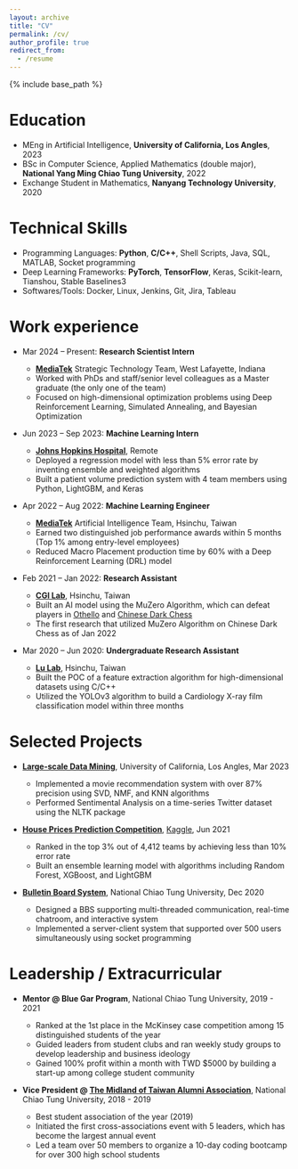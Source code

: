 ```yaml
---
layout: archive
title: "CV"
permalink: /cv/
author_profile: true
redirect_from:
  - /resume
---
```


{% include base_path %}

Education
======
* MEng in Artificial Intelligence, **University of California, Los Angles**, 2023
* BSc in Computer Science, Applied Mathematics (double major), **National Yang Ming Chiao Tung University**, 2022
* Exchange Student in Mathematics, **Nanyang Technology University**, 2020

Technical Skills
======
* Programming Languages: **Python**, **C/C++**, Shell Scripts, Java, SQL, MATLAB, Socket programming
* Deep Learning Frameworks: **PyTorch**, **TensorFlow**, Keras, Scikit-learn, Tianshou, Stable Baselines3
* Softwares/Tools: Docker, Linux, Jenkins, Git, Jira, Tableau


Work experience
======
* Mar 2024 – Present: **Research Scientist Intern**
  * [**MediaTek**](https://www.mediatek.com/) Strategic Technology Team, West Lafayette, Indiana
  * Worked with PhDs and staff/senior level colleagues as a Master graduate (the only one of the team) 
  * Focused on high-dimensional optimization problems using Deep Reinforcement Learning, Simulated Annealing, and Bayesian Optimization

* Jun 2023 – Sep 2023: **Machine Learning Intern**
  * [**Johns Hopkins Hospital**](https://www.hopkinsmedicine.org/the-johns-hopkins-hospital), Remote
  * Deployed a regression model with less than 5% error rate by inventing ensemble and weighted algorithms
  * Built a patient volume prediction system with 4 team members using Python, LightGBM, and Keras

* Apr 2022 – Aug 2022: **Machine Learning Engineer**
  * [**MediaTek**](https://www.mediatek.com/) Artificial Intelligence Team, Hsinchu, Taiwan
  * Earned two distinguished job performance awards within 5 months (Top 1% among entry-level employees)
  * Reduced Macro Placement production time by 60% with a Deep Reinforcement Learning (DRL) model

* Feb 2021 – Jan 2022: **Research Assistant**
  * [**CGI Lab**](https://cgilab-tw.github.io/), Hsinchu, Taiwan
  * Built an AI model using the MuZero Algorithm, which can defeat players in [Othello](https://en.wikipedia.org/wiki/Reversi) and [Chinese Dark Chess](https://en.wikipedia.org/wiki/Banqi)
  * The first research that utilized MuZero Algorithm on Chinese Dark Chess as of Jan 2022

* Mar 2020 – Jun 2020: **Undergraduate Research Assistant**
  * [**Lu Lab**](https://lulab.stat.nycu.edu.tw/?lang=eng), Hsinchu, Taiwan
  * Built the POC of a feature extraction algorithm for high-dimensional datasets using C/C++
  * Utilized the YOLOv3 algorithm to build a Cardiology X-ray film classification model within three months

Selected Projects
======
* [**Large-scale Data Mining**](https://github.com/pinhan-chen/large_scale_data_mining), University of California, Los Angles, Mar 2023
  * Implemented a movie recommendation system with over 87% precision using SVD, NMF, and KNN algorithms
  * Performed Sentimental Analysis on a time-series Twitter dataset using the NLTK package

* [**House Prices Prediction Competition**](https://github.com/pinhan-chen/house_price_prediction), [Kaggle](https://www.kaggle.com/competitions/house-prices-advanced-regression-techniques), Jun 2021
  * Ranked in the top 3% out of 4,412 teams by achieving less than 10% error rate
  * Built an ensemble learning model with algorithms including Random Forest, XGBoost, and LightGBM

* [**Bulletin Board System**](https://github.com/pinhan-chen/BBS), National Chiao Tung University, Dec 2020
  * Designed a BBS supporting multi-threaded communication, real-time chatroom, and interactive system
  * Implemented a server-client system that supported over 500 users simultaneously using socket programming


Leadership / Extracurricular
======
* **Mentor @ Blue Gar Program**, National Chiao Tung University, 2019 - 2021
  * Ranked at the 1st place in the McKinsey case competition among 15 distinguished students of the year
  * Guided leaders from student clubs and ran weekly study groups to develop leadership and business ideology
  * Gained 100% profit within a month with TWD $5000 by building a start-up among college student community

* **Vice President @ [The Midland of Taiwan Alumni Association](https://www.facebook.com/NctuCyFamily)**, National Chiao Tung University, 2018 - 2019
  * Best student association of the year (2019)
  * Initiated the first cross-associations event with 5 leaders, which has become the largest annual event
  * Led a team over 50 members to organize a 10-day coding bootcamp for over 300 high school students

<!-- Publications
======
  <ul>{% for post in site.publications reversed %}
    {% include archive-single-cv.html %}
  {% endfor %}</ul>
  
Talks
======
  <ul>{% for post in site.talks reversed %}
    {% include archive-single-talk-cv.html  %}
  {% endfor %}</ul>
  
Teaching
======
  <ul>{% for post in site.teaching reversed %}
    {% include archive-single-cv.html %}
  {% endfor %}</ul> -->
  
<!-- Service and leadership
======
* Currently signed in to 43 different slack teams -->
